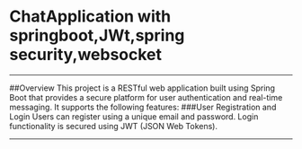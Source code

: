 # ChatApplication with springboot,JWt,spring security,websocket
_______________________________________________________________________________________________________________________________________________________________________

##Overview
This project is a RESTful web application built using Spring Boot that provides a secure platform for user authentication and real-time messaging.
It supports the following features:
###User Registration and Login
  Users can register using a unique email and password.
  Login functionality is secured using JWT (JSON Web Tokens).

_______________________________________________________________________________________________________________________________________________________________________
